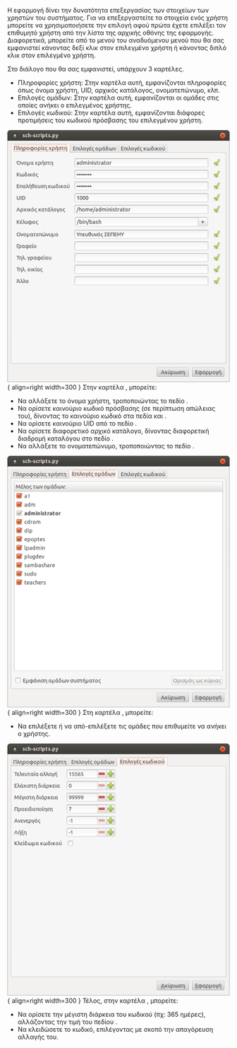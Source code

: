 Η εφαρμογή  δίνει την δυνατότητα επεξεργασίας των στοιχείων των χρηστών
του συστήματος. Για να επεξεργαστείτε τα στοιχεία ενός χρήστη μπορείτε
να χρησιμοποιήσετε την επιλογή  αφού πρώτα έχετε επιλέξει τον επιθυμητό
χρήστη από την λίστα της αρχικής οθόνης της εφαρμογής. Διαφορετικά,
μπορείτε από το μενού  του αναδυόμενου μενού που θα σας εμφανιστεί
κάνοντας δεξί κλικ στον επιλεγμένο χρήστη ή κάνοντας διπλό κλικ στον
επιλεγμένο χρήστη.

Στο διάλογο που θα σας εμφανιστεί, υπάρχουν 3 καρτέλες.

  - Πληροφορίες χρήστη: Στην καρτέλα αυτή, εμφανίζονται πληροφορίες όπως
    όνομα χρήστη, UID, αρχικός κατάλογος, ονοματεπώνυμο, κλπ.
  - Επιλογές ομάδων: Στην καρτέλα αυτή, εμφανίζονται οι ομάδες στις
    οποίες ανήκει ο επιλεγμένος χρήστης.
  - Επιλογές κωδικού: Στην καρτέλα αυτή, εμφανίζονται διάφορες
    προτιμήσεις του κωδικού πρόσβασης του επιλεγμένου χρήστη.

![12.04.6_sch-scripts_edit_user_info.png](12.04.6_sch-scripts_edit_user_info.png){ align=right width=300 } Στην
καρτέλα , μπορείτε:

  - Να αλλάξετε το όνομα χρήστη, τροποποιώντας το πεδίο .
  - Να ορίσετε καινούριο κωδικό πρόσβασης (σε περίπτωση απώλειας του),
    δίνοντας το καινούριο κωδικό στα πεδία  και .
  - Να ορίσετε καινούριο UID από το πεδίο .
  - Να ορίσετε διαφορετικό αρχικό κατάλογο, δίνοντας διαφορετική
    διαδρομή καταλόγου στο πεδίο .
  - Να αλλάξετε το ονοματεπώνυμο, τροποποιώντας το πεδίο .

![12.04.6_sch-scripts_edit_user_group.png](12.04.6_sch-scripts_edit_user_group.png){ align=right width=300 } Στη
καρτέλα , μπορείτε:

  - Να επιλέξετε ή να από-επιλέξετε τις ομάδες που επιθυμείτε να ανήκει
    ο χρήστης.

![12.04.6_sch-scripts_edit_user_password_settings.png](12.04.6_sch-scripts_edit_user_password_settings.png){ align=right width=300 }
Τέλος, στην καρτέλα , μπορείτε:

  - Να ορίσετε την μέγιστη διάρκεια του κωδικού (πχ: 365 ημέρες),
    αλλάζοντας την τιμή του πεδίου .
  - Να κλειδώσετε το κωδικό, επιλέγοντας  με σκοπό την απαγόρευση
    αλλαγής του.
